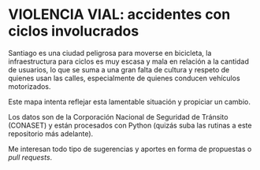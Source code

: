 # VIOLENCIA VIAL: accidentes con ciclos involucrados

Santiago es una ciudad peligrosa para moverse en bicicleta, la infraestructura para ciclos es muy escasa y mala en relación a la cantidad de usuarios, lo que se suma a una gran falta de cultura y respeto de quienes usan las calles, especialmente de quienes conducen vehículos motorizados.

Este mapa intenta reflejar esta lamentable situación y propiciar un cambio.

Los datos son de la Corporación Nacional de Seguridad de Tránsito (CONASET) y están procesados con Python (quizás suba las rutinas a este repositorio más adelante).

Me interesan todo tipo de sugerencias y aportes en forma de propuestas o *pull requests*.